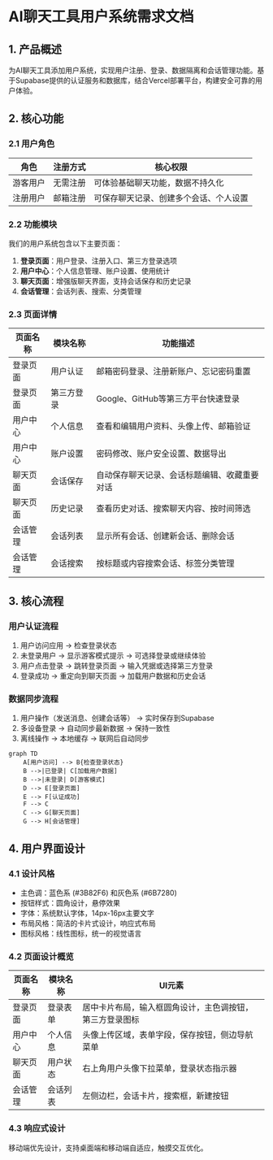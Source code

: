 # AI聊天工具用户系统需求文档

## 1. 产品概述

为AI聊天工具添加用户系统，实现用户注册、登录、数据隔离和会话管理功能。基于Supabase提供的认证服务和数据库，结合Vercel部署平台，构建安全可靠的用户体验。

## 2. 核心功能

### 2.1 用户角色

| 角色 | 注册方式 | 核心权限 |
|------|----------|----------|
| 游客用户 | 无需注册 | 可体验基础聊天功能，数据不持久化 |
| 注册用户 | 邮箱注册 | 可保存聊天记录、创建多个会话、个人设置 |

### 2.2 功能模块

我们的用户系统包含以下主要页面：
1. **登录页面**：用户登录、注册入口、第三方登录选项
2. **用户中心**：个人信息管理、账户设置、使用统计
3. **聊天页面**：增强版聊天界面，支持会话保存和历史记录
4. **会话管理**：会话列表、搜索、分类管理

### 2.3 页面详情

| 页面名称 | 模块名称 | 功能描述 |
|----------|----------|----------|
| 登录页面 | 用户认证 | 邮箱密码登录、注册新账户、忘记密码重置 |
| 登录页面 | 第三方登录 | Google、GitHub等第三方平台快速登录 |
| 用户中心 | 个人信息 | 查看和编辑用户资料、头像上传、邮箱验证 |
| 用户中心 | 账户设置 | 密码修改、账户安全设置、数据导出 |
| 聊天页面 | 会话保存 | 自动保存聊天记录、会话标题编辑、收藏重要对话 |
| 聊天页面 | 历史记录 | 查看历史对话、搜索聊天内容、按时间筛选 |
| 会话管理 | 会话列表 | 显示所有会话、创建新会话、删除会话 |
| 会话管理 | 会话搜索 | 按标题或内容搜索会话、标签分类管理 |

## 3. 核心流程

### 用户认证流程
1. 用户访问应用 → 检查登录状态
2. 未登录用户 → 显示游客模式提示 → 可选择登录或继续体验
3. 用户点击登录 → 跳转登录页面 → 输入凭据或选择第三方登录
4. 登录成功 → 重定向到聊天页面 → 加载用户数据和历史会话

### 数据同步流程
1. 用户操作（发送消息、创建会话等） → 实时保存到Supabase
2. 多设备登录 → 自动同步最新数据 → 保持一致性
3. 离线操作 → 本地缓存 → 联网后自动同步

```mermaid
graph TD
    A[用户访问] --> B{检查登录状态}
    B -->|已登录| C[加载用户数据]
    B -->|未登录| D[游客模式]
    D --> E[登录页面]
    E --> F[认证成功]
    F --> C
    C --> G[聊天页面]
    G --> H[会话管理]
```

## 4. 用户界面设计

### 4.1 设计风格
- 主色调：蓝色系 (#3B82F6) 和灰色系 (#6B7280)
- 按钮样式：圆角设计，悬停效果
- 字体：系统默认字体，14px-16px主要文字
- 布局风格：简洁的卡片式设计，响应式布局
- 图标风格：线性图标，统一的视觉语言

### 4.2 页面设计概览

| 页面名称 | 模块名称 | UI元素 |
|----------|----------|--------|
| 登录页面 | 登录表单 | 居中卡片布局，输入框圆角设计，主色调按钮，第三方登录图标 |
| 用户中心 | 个人信息 | 头像上传区域，表单字段，保存按钮，侧边导航菜单 |
| 聊天页面 | 用户状态 | 右上角用户头像下拉菜单，登录状态指示器 |
| 会话管理 | 会话列表 | 左侧边栏，会话卡片，搜索框，新建按钮 |

### 4.3 响应式设计
移动端优先设计，支持桌面端和移动端自适应，触摸交互优化。